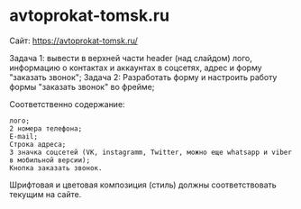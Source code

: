 # avtoprokat-tomsk.ru
Сайт: https://avtoprokat-tomsk.ru/

Задача 1: вывести в верхней части header (над слайдом) лого, информацию о контактах и аккаунтах в соцсетях, адрес и форму "заказать звонок"; 
Задача 2: Разработать форму и настроить работу формы "заказать звонок" во фрейме;

Соответственно содержание: 

    лого; 
    2 номера телефона;
    E-mail;
    Строка адреса;
    3 значка соцсетей (VK, instagramm, Twitter, можно еще whatsapp и viber в мобильной версии);
    Кнопка заказать звонок. 


Шрифтовая и цветовая композиция (стиль) должны соответствовать текущим на сайте.
